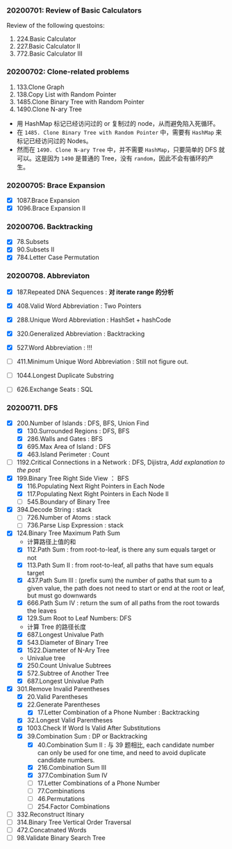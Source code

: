 

### 20200701: Review of Basic Calculators
Review of the following questoins:
1. 224.Basic Calculator
2. 227.Basic Calculator II
3. 772.Basic Calculator III

### 20200702: Clone-related problems
1. 133.Clone Graph
2. 138.Copy List with Random Pointer
3. 1485.Clone Binary Tree with Random Pointer
4. 1490.Clone N-ary Tree

* 用 HashMap 标记已经访问过的 or 复制过的 node，从而避免陷入死循环。
* 在 `1485. Clone Binary Tree with Random Pointer` 中，需要有 `HashMap` 来标记已经访问过的 Nodes。
* 然而在 `1490. Clone N-ary Tree` 中，并不需要 `HashMap`，只要简单的 DFS 就可以。这是因为 `1490` 是普通的 Tree，没有 `random`，因此不会有循环的产生。

### 20200705: Brace Expansion
- [x] 1087.Brace Expansion
- [x] 1096.Brace Expansion II

### 20200706. Backtracking
- [x] 78.Subsets
- [x] 90.Subsets II
- [x] 784.Letter Case Permutation

### 20200708. Abbreviaton
- [x] 187.Repeated DNA Sequences    : **对 iterate range 的分析**
- [x] 408.Valid Word Abbreviation   : Two Pointers
- [x] 288.Unique Word Abbreviation  : HashSet + hashCode
- [x] 320.Generalized Abbreviation  : Backtracking
- [x] 527.Word Abbreviation         : !!!
- [ ] 411.Minimum Unique Word Abbreviation  : Still not figure out.

- [ ] 1044.Longest Duplicate Substring
- [ ] 626.Exchange Seats            : SQL
 
### 20200711. DFS
- [x] 200.Number of Islands         : DFS, BFS, Union Find
    - [x] 130.Surrounded Regions    : DFS, BFS
    - [x] 286.Walls and Gates       : BFS
    - [x] 695.Max Area of Island    : DFS
    - [x] 463.Island Perimeter      : Count
- [ ] 1192.Critical Connections in a Network    : DFS, Dijistra, *Add explanation to the post*
- [x] 199.Binary Tree Right Side View   ： BFS
    - [x] 116.Populating Next Right Pointers in Each Node
    - [x] 117.Populating Next Right Pointers in Each Node II
    - [ ] 545.Boundary of Binary Tree
- [x] 394.Decode String             : stack
    - [ ] 726.Number of Atoms       : stack
    - [ ] 736.Parse Lisp Expression : stack
- [x] 124.Binary Tree Maximum Path Sum
    * 计算路径上值的和
    - [x] 112.Path Sum      : from root-to-leaf, is there any sum equals target or not
    - [x] 113.Path Sum II   : from root-to-leaf, all paths that have sum equals target
    - [x] 437.Path Sum III  : (prefix sum) the number of paths that sum to a given value, the path does not need to start or end at the root or leaf, but must go downwards
    - [x] 666.Path Sum IV   : return the sum of all paths from the root towards the leaves
    - [x] 129.Sum Root to Leaf Numbers: DFS
    * 计算 Tree 的路径长度
    - [x] 687.Longest Univalue Path
    - [x] 543.Diameter of Binary Tree
    - [x] 1522.Diameter of N-Ary Tree
    * Univalue tree
    - [x] 250.Count Univalue Subtrees
    - [x] 572.Subtree of Another Tree
    - [x] 687.Longest Univalue Path
- [x] 301.Remove Invalid Parentheses
    - [x] 20.Valid Parentheses
    - [x] 22.Generate Parentheses
        - [x] 17.Letter Combination of a Phone Number   : Backtracking
    - [x] 32.Longest Valid Parentheses
    - [x] 1003.Check If Word Is Valid After Substitutions
    - [x] 39.Combination Sum    : DP or Backtracking
        - [x] 40.Combination Sum II : 与 39 题相比, each candidate number can only be used for one time, and need to avoid duplicate candidate numbers.
        - [x] 216.Combination Sum III
        - [x] 377.Combination Sum IV
        - [ ] 17.Letter Combinations of a Phone Number
        - [ ] 77.Combinations
        - [ ] 46.Permutations
        - [ ] 254.Factor Combinations
- [ ] 332.Reconstruct Itinary
- [ ] 314.Binary Tree Vertical Order Traversal
- [ ] 472.Concatnated Words
- [ ] 98.Validate Binary Search Tree
